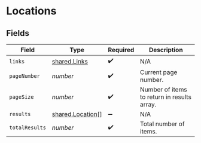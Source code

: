 # Locations


## Fields

| Field                                                       | Type                                                        | Required                                                    | Description                                                 |
| ----------------------------------------------------------- | ----------------------------------------------------------- | ----------------------------------------------------------- | ----------------------------------------------------------- |
| `links`                                                     | [shared.Links](../../../sdk/models/shared/links.md)         | :heavy_check_mark:                                          | N/A                                                         |
| `pageNumber`                                                | *number*                                                    | :heavy_check_mark:                                          | Current page number.                                        |
| `pageSize`                                                  | *number*                                                    | :heavy_check_mark:                                          | Number of items to return in results array.                 |
| `results`                                                   | [shared.Location](../../../sdk/models/shared/location.md)[] | :heavy_minus_sign:                                          | N/A                                                         |
| `totalResults`                                              | *number*                                                    | :heavy_check_mark:                                          | Total number of items.                                      |